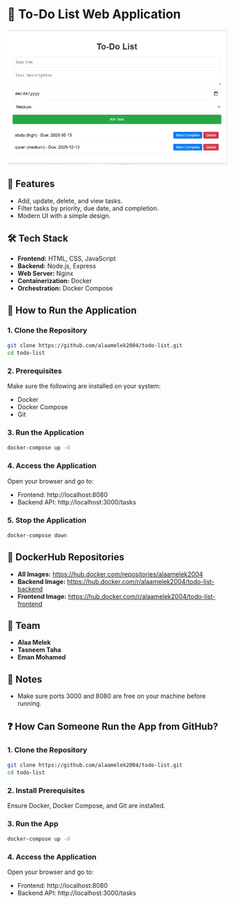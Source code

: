# 📝 To-Do List Web Application

  ![App Screenshot](assest/UI.jpg)
  ## 📌 Features
- Add, update, delete, and view tasks.
- Filter tasks by priority, due date, and completion.
- Modern UI with a simple design.

## 🛠 Tech Stack
- **Frontend:** HTML, CSS, JavaScript
- **Backend:** Node.js, Express
- **Web Server:** Nginx
- **Containerization:** Docker
- **Orchestration:** Docker Compose

## 🚀 How to Run the Application

### 1. Clone the Repository

```bash
git clone https://github.com/alaamelek2004/todo-list.git
cd todo-list
```

### 2. Prerequisites

Make sure the following are installed on your system:
- Docker
- Docker Compose
- Git

### 3. Run the Application

```bash
docker-compose up -d
```

### 4. Access the Application

Open your browser and go to:
- Frontend: http://localhost:8080
- Backend API: http://localhost:3000/tasks

### 5. Stop the Application

```bash
docker-compose down
```

## 🐳 DockerHub Repositories

- **All Images:** https://hub.docker.com/repositories/alaamelek2004
- **Backend Image:** https://hub.docker.com/r/alaamelek2004/todo-list-backend
- **Frontend Image:** https://hub.docker.com/r/alaamelek2004/todo-list-frontend

## 👥 Team

- **Alaa Melek**
- **Tasneem Taha**
- **Eman Mohamed**

## 📝 Notes

- Make sure ports 3000 and 8080 are free on your machine before running.

## ❓ How Can Someone Run the App from GitHub?

### 1. Clone the Repository

```bash
git clone https://github.com/alaamelek2004/todo-list.git
cd todo-list
```

### 2. Install Prerequisites

Ensure Docker, Docker Compose, and Git are installed.

### 3. Run the App

```bash
docker-compose up -d
```

### 4. Access the Application

Open your browser and go to:
- Frontend: http://localhost:8080
- Backend API: http://localhost:3000/tasks
